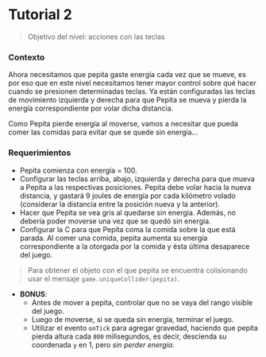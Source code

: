 # Tutorial 2

> Objetivo del nivel: acciones con las teclas

### Contexto
Ahora necesitamos que pepita gaste energía cada vez que se mueve, es por eso que en este nivel necesitamos tener mayor control sobre qué hacer cuando se presionen determinadas teclas. Ya están configuradas las teclas de movimiento izquierda y derecha para que Pepita se mueva y pierda la energía correspondiente por volar dicha distancia.

Como Pepita pierde energía al moverse, vamos a necesitar que pueda comer las comidas para evitar que se quede sin energía...


### Requerimientos
- Pepita comienza con energía = 100.
- Configurar las teclas arriba, abajo, izquierda y derecha para que mueva a Pepita a las respectivas posiciones. Pepita debe volar hacia la nueva distancia, y gastará 9 joules de energía por cada kilómetro volado (considerar la distancia entre la posición nueva y la anterior).
- Hacer que Pepita se vea gris al quedarse sin energía. Además, no debería poder moverse una vez que se quedó sin energía.
- Configurar la C para que Pepita coma la comida sobre la que está parada. Al comer una comida, pepita aumenta su energía correspondiente a la otorgada por la comida y ésta última desaparece del juego.
> Para obtener el objeto con el que pepita se encuentra colisionando usar el mensaje `game.uniqueCollider(pepita)`.
- **BONUS**: 
  - Antes de mover a pepita, controlar que no se vaya del rango visible del juego.
  - Luego de moverse, si se queda sin energía, terminar el juego.
  - Utilizar el evento `onTick` para agregar gravedad, haciendo que pepita pierda altura cada `800` milisegundos, es decir, descienda su coordenada `y` en 1, pero _sin perder energía_.
